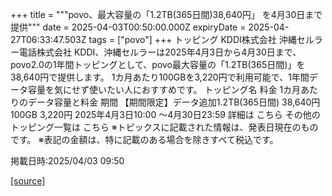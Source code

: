 +++
title = """povo、最大容量の「1.2TB(365日間)38,640円」 を4月30日まで提供"""
date = 2025-04-03T00:50:00.000Z
expiryDate = 2025-04-27T06:33:47.503Z
tags = ["povo"]
+++
トッピング KDDI株式会社 沖縄セルラー電話株式会社 KDDI、沖縄セルラーは2025年4月3日から4月30日まで、povo2.0の1年間トッピングとして、povo最大容量の「1.2TB(365日間)」を38,640円で提供します。 1カ月あたり100GBを3,220円で利用可能で、1年間データ容量を気にせず使いたい人におすすめです。 トッピング名 料金 1カ月あたりのデータ容量と料金 期間 【期間限定】データ追加1.2TB(365日間) 38,640円 100GB 3,220円 2025年4月3日10:00 ～4月30日23:59 詳細は こちら その他のトッピング一覧は こちら ※トピックスに記載された情報は、発表日現在のものです。 ※表記の金額は、特に記載のある場合を除きすべて税込です。

掲載日時:2025/04/03 09:50

[[source]](https://povo.jp/news/newsrelease/20250403_01/)
